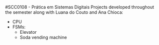 #SCC0108 - Prática em Sistemas Digitais
Projects developed throughout the semester
along with Luana do Couto and Ana Chioca:
* CPU
* FSMs:
  * Elevator
  * Soda vending machine
